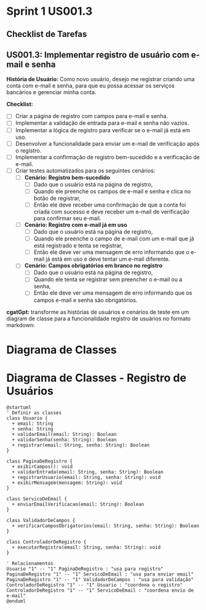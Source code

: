 # Sprint 1 US001.3

## Checklist de Tarefas

## US001.3: Implementar registro de usuário com e-mail e senha

**História de Usuário:**
Como novo usuário, desejo me registrar criando uma conta com e-mail e senha, para que eu possa acessar os serviços bancários e gerenciar minha conta.

**Checklist:**

-   [ ] Criar a página de registro com campos para e-mail e senha.
-   [ ] Implementar a validação de entrada para e-mail e senha não vazios.
-   [ ] Implementar a lógica de registro para verificar se o e-mail já está em uso.
-   [ ] Desenvolver a funcionalidade para enviar um e-mail de verificação após o registro.
-   [ ] Implementar a confirmação de registro bem-sucedido e a verificação de e-mail.
-   [ ] Criar testes automatizados para os seguintes cenários:
    -   [ ] **Cenário: Registro bem-sucedido**
        -   [ ] Dado que o usuário está na página de registro,
        -   [ ] Quando ele preenche os campos de e-mail e senha e clica no botão de registrar,
        -   [ ] Então ele deve receber uma confirmação de que a conta foi criada com sucesso e deve receber um e-mail de verificação para confirmar seu e-mail.
    -   [ ] **Cenário: Registro com e-mail já em uso**
        -   [ ] Dado que o usuário está na página de registro,
        -   [ ] Quando ele preenche o campo de e-mail com um e-mail que já está registrado e tenta se registrar,
        -   [ ] Então ele deve ver uma mensagem de erro informando que o e-mail já está em uso e deve tentar um e-mail diferente.
    -   [ ] **Cenário: Campos obrigatórios em branco no registro**
        -   [ ] Dado que o usuário está na página de registro,
        -   [ ] Quando ele tenta se registrar sem preencher o e-mail ou a senha,
        -   [ ] Então ele deve ver uma mensagem de erro informando que os campos e-mail e senha são obrigatórios.

**cgatGpt:** transforme as histórias de usuários e cenários de teste em um diagram de classe para a funcionalidade registro de usuários no formato markdown:

# Diagrama de Classes

# Diagrama de Classes - Registro de Usuários

```plantuml
@startuml
' Definir as classes
class Usuario {
  + email: String
  + senha: String
  + validarEmail(email: String): Boolean
  + validarSenha(senha: String): Boolean
  + registrar(email: String, senha: String): Boolean
}

class PaginaDeRegistro {
  + exibirCampos(): void
  + validarEntrada(email: String, senha: String): Boolean
  + registrarUsuario(email: String, senha: String): void
  + exibirMensagem(mensagem: String): void
}

class ServicoDeEmail {
  + enviarEmailVerificacao(email: String): Boolean
}

class ValidadorDeCampos {
  + verificarCamposObrigatorios(email: String, senha: String): Boolean
}

class ControladorDeRegistro {
  + executarRegistro(email: String, senha: String): void
}

' Relacionamentos
Usuario "1" -- "1" PaginaDeRegistro : "usa para registro"
PaginaDeRegistro "1" -- "1" ServicoDeEmail : "usa para enviar email"
PaginaDeRegistro "1" -- "1" ValidadorDeCampos : "usa para validação"
ControladorDeRegistro "1" -- "1" Usuario : "coordena o registro"
ControladorDeRegistro "1" -- "1" ServicoDeEmail : "coordena envio de e-mail"
@enduml
```
